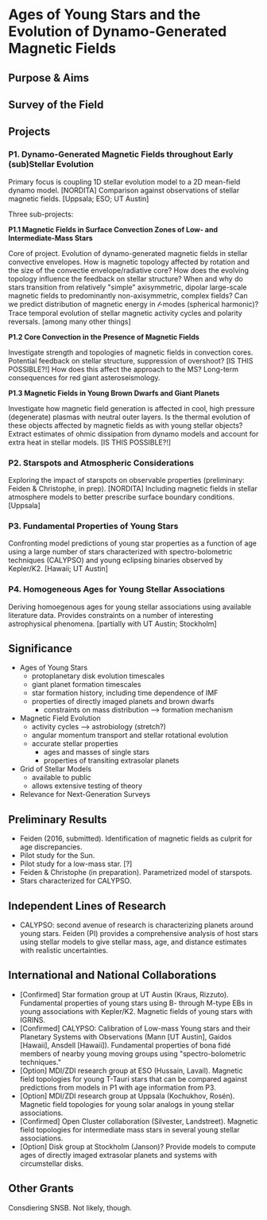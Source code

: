 # Ages of Young Stars and the Evolution of Dynamo-Generated Magnetic Fields

## Purpose & Aims

## Survey of the Field

## Projects

### P1. Dynamo-Generated Magnetic Fields throughout Early (sub)Stellar Evolution
Primary focus is coupling 1D stellar evolution model to a 2D mean-field dynamo model. [NORDITA] 
Comparison against observations of stellar magnetic fields. [Uppsala; ESO; UT Austin]

Three sub-projects:

__P1.1 Magnetic Fields in Surface Convection Zones of Low- and Intermediate-Mass Stars__

Core of project. Evolution of dynamo-generated magnetic fields in stellar convective envelopes. 
How is magnetic topology affected by rotation and the size of the convectie envelope/radiative 
core? How does the evolving topology influence the feedback on stellar structure? When and why
do stars transition from relatively "simple" axisymmetric, dipolar large-scale magnetic fields 
to predominantly non-axisymmetric, complex fields? Can we predict distribution of magnetic 
energy in $\mathcal{l}$-modes (spherical harmonic)? Trace temporal evolution of stellar magnetic
activity cycles and polarity reversals. [among many other things]

__P1.2 Core Convection in the Presence of Magnetic Fields__

Investigate strength and topologies of magnetic fields in convection cores. Potential feedback
on stellar structure, suppression of overshoot? [IS THIS POSSIBLE?!] How does this affect the
approach to the MS? Long-term consequences for red giant asteroseismology. 

__P1.3 Magnetic Fields in Young Brown Dwarfs and Giant Planets__

Investigate how magnetic field generation is affected in cool, high pressure (degenerate) plasmas with
neutral outer layers. Is the thermal evolution of these objects affected by magnetic fields as with 
young stellar objects? Extract estimates of ohmic dissipation from dynamo models 
and account for extra heat in stellar models. [IS THIS POSSIBLE?!]

### P2. Starspots and Atmospheric Considerations
Exploring the impact of starspots on observable properties (preliminary: Feiden & Christophe, in prep). [NORDITA]
Including magnetic fields in stellar atmosphere models to better prescribe surface boundary conditions. [Uppsala]

### P3. Fundamental Properties of Young Stars
Confronting model predictions of young star properties as a function of age using a large number of stars characterized with spectro-bolometric techniques (CALYPSO) and young eclipsing binaries observed by Kepler/K2. [Hawaii; UT Austin]

### P4. Homogeneous Ages for Young Stellar Associations
Deriving homoegenous ages for young stellar associations using available literature data. Provides constraints on a number of interesting astrophysical phenomena. [partially with UT Austin; Stockholm]

## Significance
  - Ages of Young Stars
    - protoplanetary disk evolution timescales
    - giant planet formation timescales
    - star formation history, including time dependence of IMF
    - properties of directly imaged planets and brown dwarfs
      - constraints on mass distribution --> formation mechanism
  - Magnetic Field Evolution
    - activity cycles --> astrobiology (stretch?)
    - angular momentum transport and stellar rotational evolution
    - accurate stellar properties
      - ages and masses of single stars
      - properties of transiting extrasolar planets
  - Grid of Stellar Models
    - available to public
    - allows extensive testing of theory
  - Relevance for Next-Generation Surveys

## Preliminary Results
  - Feiden (2016, submitted). Identification of magnetic fields as culprit for age discrepancies.
  - Pilot study for the Sun.
  - Pilot study for a low-mass star. [?]
  - Feiden & Christophe (in preparation). Parametrized model of starspots.
  - Stars characterized for CALYPSO.

## Independent Lines of Research
  - CALYPSO: second avenue of research is characterizing planets around young stars. 
    Feiden (PI) provides a comprehensive analysis of host stars using stellar models
    to give stellar mass, age, and distance estimates with realistic uncertainties.
  
## International and National Collaborations
  - [Confirmed] Star formation group at UT Austin (Kraus, Rizzuto). Fundamental properties of young stars using B- through M-type EBs in young associations with Kepler/K2. Magnetic fields of young stars with IGRINS.
  - [Confirmed] CALYPSO: Calibration of Low-mass Young stars and their Planetary Systems with Observations (Mann [UT Austin], Gaidos [Hawaii], Ansdell [Hawaii]). Fundamental properties of bona fidé members of nearby young moving groups using "spectro-bolometric techniques."
  - [Option] MDI/ZDI research group at ESO (Hussain, Lavail). Magnetic field topologies for young T-Tauri stars that can be compared against predictions from models in P1 with age information from P3.
  - [Option] MDI/ZDI research group at Uppsala (Kochukhov, Rosén). Magnetic field topologies for young solar analogs in young stellar associations.
  - [Confirmed] Open Cluster collaboration (Silvester, Landstreet). Magnetic field topologies for intermediate mass stars in several young stellar associations.
  - [Option] Disk group at Stockholm (Janson)? Provide models to compute ages of directly imaged extrasolar planets and systems with circumstellar disks.

## Other Grants
Consdiering SNSB. Not likely, though.
